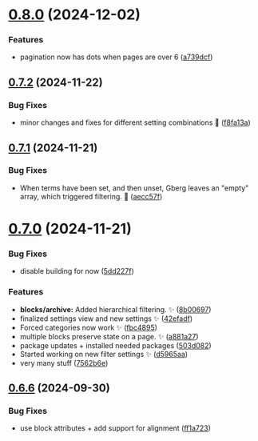 # [0.8.0](https://github.com/JCO-Digital/jcore-dynamic-archive/compare/v0.7.2...v0.8.0) (2024-12-02)


### Features

* pagination now has dots when pages are over 6 ([a739dcf](https://github.com/JCO-Digital/jcore-dynamic-archive/commit/a739dcfe4dba16e2549bd800f151309a7f352c17))



## [0.7.2](https://github.com/JCO-Digital/jcore-dynamic-archive/compare/v0.7.1...v0.7.2) (2024-11-22)


### Bug Fixes

* minor changes and fixes for different setting combinations :bug: ([f8fa13a](https://github.com/JCO-Digital/jcore-dynamic-archive/commit/f8fa13a1f85e1dd5a6ec1449164271d6ea51d93b))



## [0.7.1](https://github.com/JCO-Digital/jcore-dynamic-archive/compare/v0.7.0...v0.7.1) (2024-11-21)


### Bug Fixes

* When terms have been set, and then unset, Gberg leaves an "empty" array, which triggered filtering. 🐛 ([aecc57f](https://github.com/JCO-Digital/jcore-dynamic-archive/commit/aecc57f9f42c3a7800c47dd9aed8bd689a58a398))



# [0.7.0](https://github.com/JCO-Digital/jcore-dynamic-archive/compare/v0.6.6...v0.7.0) (2024-11-21)


### Bug Fixes

* disable building for now ([5dd227f](https://github.com/JCO-Digital/jcore-dynamic-archive/commit/5dd227f4851609689646f05ba4c92f4e46c11332))


### Features

* **blocks/archive:** Added hierarchical filtering. ✨ ([8b00697](https://github.com/JCO-Digital/jcore-dynamic-archive/commit/8b0069752b5495af22cb40b180c356b2e60fc4f2))
* finalized settings view and new settings ✨ ([42efadf](https://github.com/JCO-Digital/jcore-dynamic-archive/commit/42efadf8bfd01434f66c262c3e01916ea92b7fcb))
* Forced categories now work ✨ ([fbc4895](https://github.com/JCO-Digital/jcore-dynamic-archive/commit/fbc4895495d825f97271564980155cfdf6d11f5d))
* multiple blocks preserve state on a page. ✨ ([a881a27](https://github.com/JCO-Digital/jcore-dynamic-archive/commit/a881a27b5abdb9dc365cf5e50609c9ff080c5da7))
* package updates + installed needed packages ([503d082](https://github.com/JCO-Digital/jcore-dynamic-archive/commit/503d0824881664d1686da23d20de28b842f5bac2))
* Started working on new filter settings ✨ ([d5965aa](https://github.com/JCO-Digital/jcore-dynamic-archive/commit/d5965aa3625aa852b2c902a831d2a7ca21681d5b))
* very many stuff ([7562b6e](https://github.com/JCO-Digital/jcore-dynamic-archive/commit/7562b6e3a39220cddbc577bda53152f3c74871ac))



## [0.6.6](https://github.com/JCO-Digital/jcore-dynamic-archive/compare/v0.6.5...v0.6.6) (2024-09-30)


### Bug Fixes

* use block attributes + add support for alignment ([ff1a723](https://github.com/JCO-Digital/jcore-dynamic-archive/commit/ff1a723abc24ea70d3586f9f92f70026c92fbe44))



